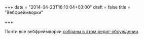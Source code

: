 +++
date = "2014-04-23T16:10:04+03:00"
draft = false
title = "Вебфреймворки"

+++

<p>Почти все вебфреймворки <a href="http://www.reddit.com/r/golang/comments/23phrc/go_web_frameworks/">собраны в этом редит-обсуждении</a>.</p>


